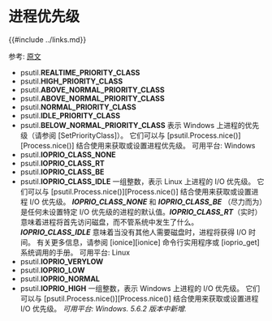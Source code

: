 # 进程优先级

{{#include ../links.md}}

参考: [原文](https://psutil.readthedocs.io/en/latest/#process-priority-constants)

- psutil.**REALTIME_PRIORITY_CLASS**
- psutil.**HIGH_PRIORITY_CLASS**
- psutil.**ABOVE_NORMAL_PRIORITY_CLASS**
- psutil.**ABOVE_NORMAL_PRIORITY_CLASS**
- psutil.**NORMAL_PRIORITY_CLASS**
- psutil.**IDLE_PRIORITY_CLASS**
- psutil.**BELOW_NORMAL_PRIORITY_CLASS**
  表示 Windows 上进程的优先级（请参阅 [SetPriorityClass]）。 它们可以与 [psutil.Process.nice()][Process.nice()] 结合使用来获取或设置进程优先级。
  可用平台: Windows
- psutil.**IOPRIO_CLASS_NONE**
- psutil.**IOPRIO_CLASS_RT**
- psutil.**IOPRIO_CLASS_BE**
- psutil.**IOPRIO_CLASS_IDLE**
  一组整数，表示 Linux 上进程的 I/O 优先级。 它们可以与 [psutil.Process.nice()][Process.nice()] 结合使用来获取或设置进程 I/O 优先级。 ***IOPRIO_CLASS_NONE*** 和 ***IOPRIO_CLASS_BE*** （尽力而为）是任何未设置特定 I/O 优先级的进程的默认值。***IOPRIO_CLASS_RT***（实时）意味着进程将首先访问磁盘，而不管系统中发生了什么。 ***IOPRIO_CLASS_IDLE*** 意味着当没有其他人需要磁盘时，进程将获得 I/O 时间。 有关更多信息，请参阅 [ionice][ionice] 命令行实用程序或 [ioprio_get] 系统调用的手册。
  可用平台: Linux
- psutil.**IOPRIO_VERYLOW**
- psutil.**IOPRIO_LOW**
- psutil.**IOPRIO_NORMAL**
- psutil.**IOPRIO_HIGH**
  一组整数，表示 Windows 上进程的 I/O 优先级。 它们可以与 [psutil.Process.nice()][Process.nice()] 结合使用来获取或设置进程 I/O 优先级。
  *可用平台: Windows.*
  *5.6.2 版本中新增.*
